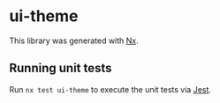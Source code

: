 # ui-theme

This library was generated with [Nx](https://nx.dev).

## Running unit tests

Run `nx test ui-theme` to execute the unit tests via [Jest](https://jestjs.io).
